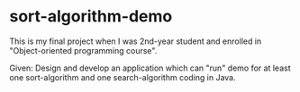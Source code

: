 # sort-algorithm-demo
 
This is my final project when I was 2nd-year student and enrolled in "Object-oriented programming course".

Given: Design and develop an application which can "run" demo for at least one sort-algorithm and one search-algorithm coding in Java.

